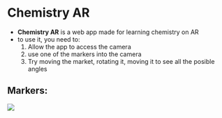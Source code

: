 # Chemistry AR

- **Chemistry AR** is a web app made for learning chemistry on AR
- to use it, you need to:
  1. Allow the app to access the camera
  2. use one of the markers into the camera
  3. Try moving the market, rotating it, moving it to see all the posible angles

## Markers:

![]("./patterns/Kanji_marker_ARjs.png")
